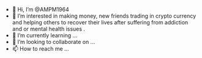 - 👋 Hi, I’m @AMPM1964
- 👀 I’m interested in making money, new friends trading in crypto currency and helping others to recover their lives after suffering from addiction and or mental health issues .
- 🌱 I’m currently learning ...
- 💞️ I’m looking to collaborate on ...
- 📫 How to reach me ...

<!---
AMPM1964/AMPM1964 is a ✨ special ✨ repository because its `README.md` (this file) appears on your GitHub profile.
You can click the Preview link to take a look at your changes.
--->
